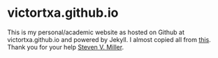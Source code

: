 victortxa.github.io
===================

This is my personal/academic website as hosted on Github at victortxa.github.io and powered by Jekyll. I almost copied all from [this](http://svmiller.com/blog/2015/08/create-your-website-in-jekyll/). Thank you for your help [Steven V. Miller](http://svmiller.com/).
